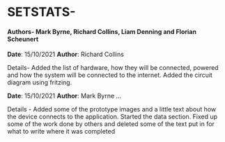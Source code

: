 # SETSTATS-
#### Authors- Mark Byrne, Richard Collins, Liam Denning and Florian Scheunert

**Date**: 15/10/2021
**Author**: Richard Collins

Details-
Added the list of hardware, how they will be connected, powered and how the system will be connected to the internet.
Added the circuit diagram using fritzing.

**Date**: 15/10/2021 
**Author**: Mark Byrne …

Details -
Added some of the prototype images and a little text about how the device connects to the application.
Started the data section.
Fixed up some of the work done by others and deleted some of the text put in for what to write where it was completed
